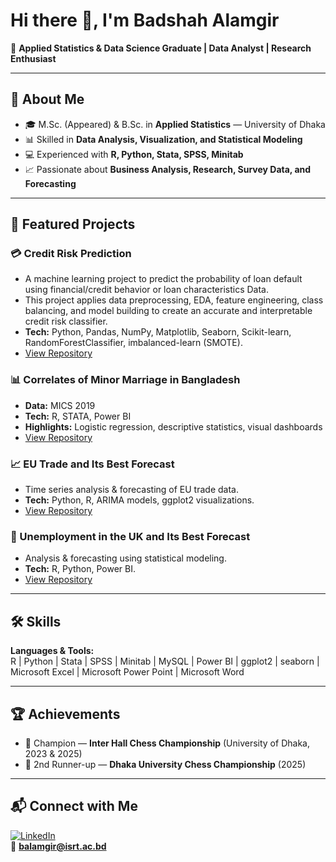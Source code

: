 # Hi there 👋, I'm Badshah Alamgir  
🎯 **Applied Statistics & Data Science Graduate | Data Analyst | Research Enthusiast**

---

## 📌 About Me
- 🎓 M.Sc. (Appeared) & B.Sc. in **Applied Statistics** — University of Dhaka  
- 📊 Skilled in **Data Analysis, Visualization, and Statistical Modeling**  
- 💻 Experienced with **R, Python, Stata, SPSS, Minitab**  
- 📈 Passionate about **Business Analysis, Research, Survey Data, and Forecasting**  

---

## 🔬 Featured Projects

### 💳 Credit Risk Prediction
- A machine learning project to predict the probability of loan default using financial/credit behavior or loan characteristics Data.
- This project applies data preprocessing, EDA, feature engineering, class balancing, and model building to create an accurate and interpretable credit risk classifier.
- **Tech:** Python, Pandas, NumPy, Matplotlib, Seaborn, Scikit-learn, RandomForestClassifier, imbalanced-learn (SMOTE).
- [View Repository](https://github.com/BadshahAlamgir/Credit-Risk)

### 📊 Correlates of Minor Marriage in Bangladesh  
- **Data:** MICS 2019  
- **Tech:** R, STATA, Power BI  
- **Highlights:** Logistic regression, descriptive statistics, visual dashboards  
- [View Repository](https://github.com/BadshahAlamgir/Correlates-of-Minor-Marriage-in-Bangladesh)  

### 📈 EU Trade and Its Best Forecast  
- Time series analysis & forecasting of EU trade data.  
- **Tech:** Python, R, ARIMA models, ggplot2 visualizations.  
- [View Repository](https://github.com/BadshahAlamgir/Time-Series-Analysis-of-European-Union-Trade)  

### 💼 Unemployment in the UK and Its Best Forecast  
- Analysis & forecasting using statistical modeling.  
- **Tech:** R, Python, Power BI.  
- [View Repository](https://github.com/BadshahAlamgir/UK-Unemployment-Rate-and-Its-Best-Forecast)  


---

## 🛠 Skills
**Languages & Tools:**  
R | Python | Stata | SPSS | Minitab | MySQL | Power BI | ggplot2 | seaborn | Microsoft Excel | Microsoft Power Point | Microsoft Word

---

## 🏆 Achievements
- 🥇 Champion — **Inter Hall Chess Championship** (University of Dhaka, 2023 & 2025)  
- 🥉 2nd Runner-up — **Dhaka University Chess Championship** (2025)  

---

## 📬 Connect with Me
[![LinkedIn](https://img.shields.io/badge/LinkedIn-blue?logo=linkedin)](https://linkedin.com/in/badshahalamgir)  
📧 **balamgir@isrt.ac.bd**
